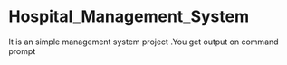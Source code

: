 # Hospital_Management_System
It is an simple management system project .You get output on command prompt 
